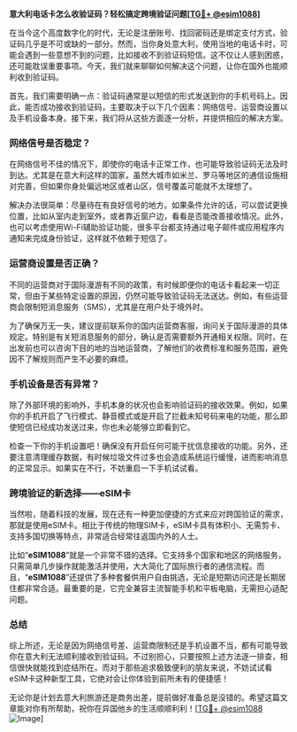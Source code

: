 **意大利电话卡怎么收验证码？轻松搞定跨境验证问题[[TG💪+ @esim1088](https://t.me/s/esim1088)]**

在当今这个高度数字化的时代，无论是注册账号、找回密码还是绑定支付方式，验证码几乎是不可或缺的一部分。然而，当你身处意大利，使用当地的电话卡时，可能会遇到一些意想不到的问题，比如接收不到验证码短信。这不仅让人感到困惑，还可能耽误重要事项。今天，我们就来聊聊如何解决这个问题，让你在国外也能顺利收到验证码。

首先，我们需要明确一点：验证码通常是以短信的形式发送到你的手机号码上。因此，能否成功接收到验证码，主要取决于以下几个因素：网络信号、运营商设置以及手机设备本身。接下来，我们将从这些方面逐一分析，并提供相应的解决方案。

### 网络信号是否稳定？

在网络信号不佳的情况下，即使你的电话卡正常工作，也可能导致验证码无法及时到达。尤其是在意大利这样的国家，虽然大城市如米兰、罗马等地区的通信设施相对完善，但如果你身处偏远地区或者山区，信号覆盖可能就不太理想了。

解决办法很简单：尽量待在有良好信号的地方。如果条件允许的话，可以尝试更换位置，比如从室内走到室外，或者靠近窗户边，看看是否能改善接收情况。此外，也可以考虑使用Wi-Fi辅助验证功能，很多平台都支持通过电子邮件或应用程序内通知来完成身份验证，这样就不依赖于短信了。

### 运营商设置是否正确？

不同的运营商对于国际漫游有不同的政策，有时候即便你的电话卡看起来一切正常，但由于某些特定设置的原因，仍然可能导致验证码无法送达。例如，有些运营商会限制短消息服务（SMS），尤其是在用户处于境外时。

为了确保万无一失，建议提前联系你的国内运营商客服，询问关于国际漫游的具体规定。特别是有关短消息服务的部分，确认是否需要额外开通相关权限。同时，在出发前也可以咨询下目的地的当地运营商，了解他们的收费标准和服务范围，避免因不了解规则而产生不必要的麻烦。

### 手机设备是否有异常？

除了外部环境的影响外，手机本身的状况也会影响验证码的接收效果。例如，如果你的手机开启了飞行模式、静音模式或是开启了拦截未知号码来电的功能，那么即使短信已经成功发送过来，你也未必能够立即看到它。

检查一下你的手机设置吧！确保没有开启任何可能干扰信息接收的功能。另外，还要注意清理缓存数据，有时候垃圾文件过多也会造成系统运行缓慢，进而影响消息的正常显示。如果实在不行，不妨重启一下手机试试看。

### 跨境验证的新选择——eSIM卡

当然啦，随着科技的发展，现在还有一种更加便捷的方式来应对跨国验证的需求，那就是使用eSIM卡。相比于传统的物理SIM卡，eSIM卡具有体积小、无需剪卡、支持多国切换等特点，非常适合经常往返国内外的人士。

比如“**eSIM1088**”就是一个非常不错的选择。它支持多个国家和地区的网络服务，只需简单几步操作就能激活并使用，大大简化了国际旅行者的通信流程。而且，“**eSIM1088**”还提供了多种套餐供用户自由挑选，无论是短期访问还是长期居住都非常合适。最重要的是，它完全兼容主流智能手机和平板电脑，无需担心适配问题。

### 总结

综上所述，无论是因为网络信号差、运营商限制还是手机设置不当，都有可能导致你在意大利无法顺利接收到验证码。不过别担心，只要按照上述方法逐一排查，相信很快就能找到症结所在。而对于那些追求极致便利的朋友来说，不妨试试看eSIM卡这种新型工具，它绝对会让你体验到前所未有的便捷感！

无论你是计划去意大利旅游还是商务出差，提前做好准备总是没错的。希望这篇文章能对你有所帮助，祝你在异国他乡的生活顺顺利利！[[TG💪+ @esim1088](https://t.me/s/esim1088) ![Image](https://i.postimg.cc/4NQfJmqS/Snipaste-2025-05-13-00-14-12.png)]